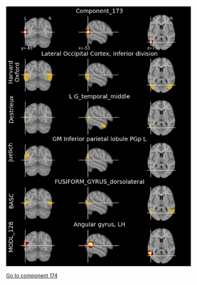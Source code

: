 


![173](preliminary/173.jpg "Component 173")

[Go to component 174](https://parietal-inria.github.io/MODL_atlas/1024/174 "Component 174")